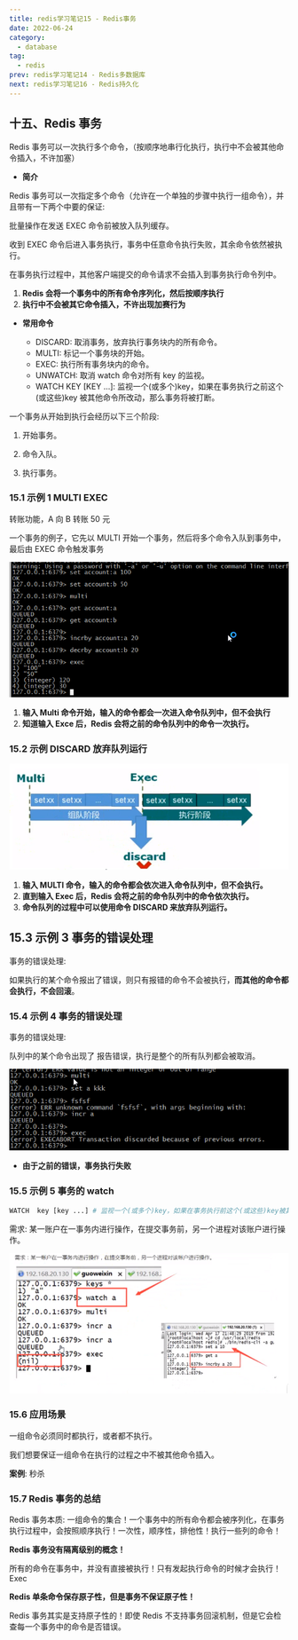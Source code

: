 ```yaml
---
title: redis学习笔记15 - Redis事务
date: 2022-06-24
category:
  - database
tag:
  - redis
prev: redis学习笔记14 - Redis多数据库
next: redis学习笔记16 - Redis持久化
---
```


## 十五、Redis 事务

Redis 事务可以一次执行多个命令，（按顺序地串行化执行，执行中不会被其他命令插入，不许加塞）

- **简介**

Redis 事务可以一次指定多个命令（允许在一个单独的步骤中执行一组命令），并且带有一下两个中要的保证:

批量操作在发送 EXEC 命令前被放入队列缓存。

收到 EXEC 命令后进入事务执行，事务中任意命令执行失败，其余命令依然被执行。

在事务执行过程中，其他客户端提交的命令请求不会插入到事务执行命令列中。

1. **Redis 会将一个事务中的所有命令序列化，然后按顺序执行**
2. **执行中不会被其它命令插入，不许出现加赛行为**

- **常用命令**

  - DISCARD: 取消事务，放弃执行事务块内的所有命令。
  - MULTI: 标记一个事务块的开始。
  - EXEC: 执行所有事务块内的命令。
  - UNWATCH: 取消 watch 命令对所有 key 的监视。
  - WATCH KEY [KEY ...]: 监视一个(或多个)key，如果在事务执行之前这个(或这些)key 被其他命令所改动，那么事务将被打断。

一个事务从开始到执行会经历以下三个阶段:

1. 开始事务。

2. 命令入队。

3. 执行事务。

### 15.1 示例 1 MULTI EXEC

转账功能，A 向 B 转账 50 元

一个事务的例子，它先以 MULTI 开始一个事务，然后将多个命令入队到事务中，最后由 EXEC 命令触发事务

![image-20200725220940140](./images/image-20200725220940140.png)

1. **输入 Multi 命令开始，输入的命令都会一次进入命令队列中，但不会执行**
2. **知道输入 Exce 后，Redis 会将之前的命令队列中的命令一次执行。**

### 15.2 示例 DISCARD 放弃队列运行

![image-20200725223959473](./images/image-20200725223959473.png)

1. **输入 MULTI 命令，输入的命令都会依次进入命令队列中，但不会执行。**
2. **直到输入 Exec 后，Redis 会将之前的命令队列中的命令依次执行。**
3. **命令队列的过程中可以使用命令 DISCARD 来放弃队列运行。**

## 15.3 示例 3 事务的错误处理

事务的错误处理:

如果执行的某个命令报出了错误，则只有报错的命令不会被执行，**而其他的命令都会执行，不会回滚**。

### 15.4 示例 4 事务的错误处理

事务的错误处理:

队列中的某个命令出现了 报告错误，执行是整个的所有队列都会被取消。

![image-20200726083227677](./images/image-20200726083227677.png)

- **由于之前的错误，事务执行失败**

### 15.5 示例 5 事务的 watch

```bash
WATCH  key [key ...] # 监视一个(或多个)key，如果在事务执行前这个(或这些)key被其他命令所改动，那么事务将被打断。
```

需求: 某一账户在一事务内进行操作，在提交事务前，另一个进程对该账户进行操作。

![image-20200726191147022](./images/image-20200726191147022.png)

### 15.6 应用场景

一组命令必须同时都执行，或者都不执行。

我们想要保证一组命令在执行的过程之中不被其他命令插入。

**案例**: 秒杀

### 15.7 Redis 事务的总结

Redis 事务本质: 一组命令的集合！一个事务中的所有命令都会被序列化，在事务执行过程中，会按照顺序执行！一次性，顺序性，排他性！执行一些列的命令！

**Redis 事务没有隔离级别的概念！**

所有的命令在事务中，并没有直接被执行！只有发起执行命令的时候才会执行！Exec

**Redis 单条命令保存原子性，但是事务不保证原子性！**

Redis 事务其实是支持原子性的！即使 Redis 不支持事务回滚机制，但是它会检查每一个事务中的命令是否错误。

